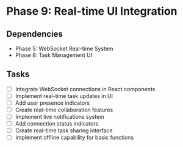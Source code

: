 # Phase 9: Real-time UI Integration

## Dependencies
- Phase 5: WebSocket Real-time System
- Phase 8: Task Management UI

## Tasks
- [ ] Integrate WebSocket connections in React components
- [ ] Implement real-time task updates in UI
- [ ] Add user presence indicators
- [ ] Create real-time collaboration features
- [ ] Implement live notifications system
- [ ] Add connection status indicators
- [ ] Create real-time task sharing interface
- [ ] Implement offline capability for basic functions 